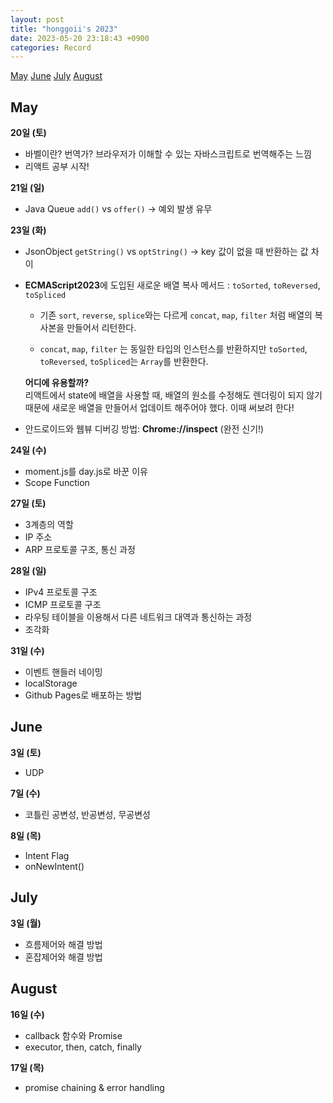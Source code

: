 ```yaml
---
layout: post
title: "honggoii's 2023"
date: 2023-05-20 23:18:43 +0900
categories: Record
---
```


[May](#may)
[June](#june)
[July](#july)
[August](#august)

## May

**20일 (토)**

- 바벨이란? 번역가? 브라우저가 이해할 수 있는 자바스크립트로 번역해주는 느낌
- 리액트 공부 시작!

**21일 (일)**

- Java Queue `add()` vs `offer()` -> 예외 발생 유무

**23일 (화)**

- JsonObject `getString()` vs `optString()` -> key 값이 없을 때 반환하는 값 차이

- **ECMAScript2023**에 도입된 새로운 배열 복사 메서드 : `toSorted`, `toReversed`, `toSpliced`

  - 기존 `sort`, `reverse`, `splice`와는 다르게 `concat`, `map`, `filter` 처럼 배열의 복사본을 만들어서 리턴한다.

  - `concat`, `map`, `filter` 는 동일한 타입의 인스턴스를 반환하지만 `toSorted`, `toReversed`, `toSpliced`는 `Array`를 반환한다.

  **어디에 유용할까?**  
  리액트에서 state에 배열을 사용할 때, 배열의 원소를 수정해도 렌더링이 되지 않기 때문에 새로운 배열을 만들어서 업데이트 해주어야 했다. 이때 써보려 한다!

- 안드로이드와 웹뷰 디버깅 방법: **Chrome://inspect** (완전 신기!)

**24일 (수)**

- moment.js를 day.js로 바꾼 이유
- Scope Function

**27일 (토)**

- 3계층의 역할
- IP 주소
- ARP 프로토콜 구조, 통신 과정

**28일 (일)**

- IPv4 프로토콜 구조
- ICMP 프로토콜 구조
- 라우팅 테이블을 이용해서 다른 네트워크 대역과 통신하는 과정
- 조각화

**31일 (수)**

- 이벤트 핸들러 네이밍
- localStorage
- Github Pages로 배포하는 방법

## June

**3일 (토)**

- UDP

**7일 (수)**

- 코틀린 공변성, 반공변성, 무공변성

**8일 (목)**

- Intent Flag
- onNewIntent()

## July

**3일 (월)**

- 흐름제어와 해결 방법
- 혼잡제어와 해결 방법

## August

**16일 (수)**

- callback 함수와 Promise
- executor, then, catch, finally

**17일 (목)**

- promise chaining & error handling
